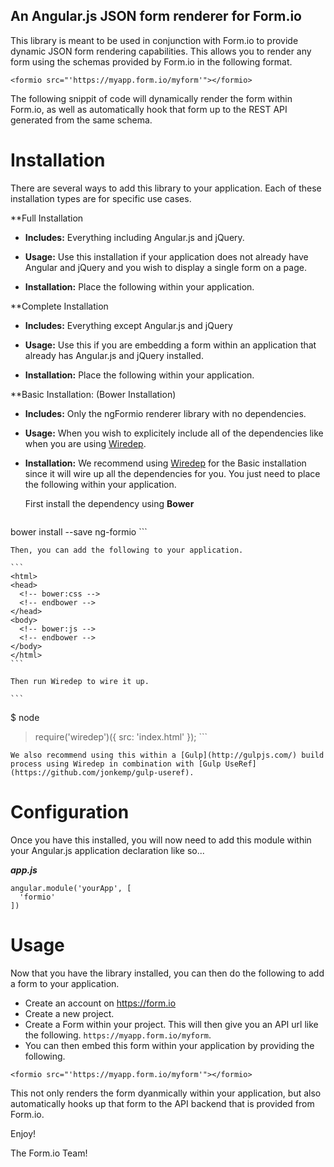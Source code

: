 An Angular.js JSON form renderer for Form.io
--------------------------------------------
This library is meant to be used in conjunction with Form.io to provide dynamic JSON form rendering capabilities. This
allows you to render any form using the schemas provided by Form.io in the following format.

```
<formio src="'https://myapp.form.io/myform'"></formio>
```

The following snippit of code will dynamically render the form within Form.io, as well as automatically hook that form
up to the REST API generated from the same schema.

Installation
===================
There are several ways to add this library to your application. Each of these installation types are for specific use
cases.

**Full Installation
  - <strong>Includes:</strong> Everything including Angular.js and jQuery.
  - <strong>Usage:</strong> Use this installation if your application does not already have Angular and jQuery and you wish to display a single form on a page.
  - <strong>Installation:</strong>  Place the following within your application.
  
    <link rel="stylesheet" href="https://raw.githubusercontent.com/formio/ngFormio/v1.1.0/dist/formio-full.min.css" />
    <script src="https://raw.githubusercontent.com/formio/ngFormio/v1.1.0/dist/formio-full.min.js"></script>
    
**Complete Installation
  - <strong>Includes:</strong> Everything except Angular.js and jQuery
  - <strong>Usage:</strong> Use this if you are embedding a form within an application that already has Angular.js and jQuery installed.
  - <strong>Installation:</strong> Place the following within your application.

    <link rel="stylesheet" href="https://raw.githubusercontent.com/formio/ngFormio/v1.1.0/dist/formio-full.min.css" />
    <script src="https://raw.githubusercontent.com/formio/ngFormio/v1.1.0/dist/formio-full.min.js"></script>
    
**Basic Installation: (Bower Installation)
  - <strong>Includes:</strong> Only the ngFormio renderer library with no dependencies.
  - <strong>Usage:</strong> When you wish to explicitely include all of the dependencies like when you are using [Wiredep](https://github.com/taptapship/wiredep).
  - <strong>Installation:</strong> We recommend using [Wiredep](https://github.com/taptapship/wiredep) for the Basic installation since it will wire up all the dependencies for you. You just need to place the following within your application.
  
    First install the dependency using <strong>Bower</strong>
    
    ```
bower install --save ng-formio
    ```
    
    Then, you can add the following to your application.
  
    ```
    <html>
    <head>
      <!-- bower:css -->
      <!-- endbower -->
    </head>
    <body>
      <!-- bower:js -->
      <!-- endbower -->
    </body>
    </html>
    ```
    
    Then run Wiredep to wire it up.
    
    ```
$ node
> require('wiredep')({ src: 'index.html' });
    ```
    
    We also recommend using this within a [Gulp](http://gulpjs.com/) build process using Wiredep in combination with [Gulp UseRef](https://github.com/jonkemp/gulp-useref).
    
Configuration
==============
Once you have this installed, you will now need to add this module within your Angular.js application declaration like so...

***app.js***
```
angular.module('yourApp', [
  'formio'
])
```

Usage
====================
Now that you have the library installed, you can then do the following to add a form to your application.

  - Create an account on https://form.io
  - Create a new project.
  - Create a Form within your project. This will then give you an API url like the following. ```https://myapp.form.io/myform```.
  - You can then embed this form within your application by providing the following.
  
  ```<formio src="'https://myapp.form.io/myform'"></formio>```
  
This not only renders the form dyanmically within your application, but also automatically hooks up that form to the API
backend that is provided from Form.io. 

Enjoy!

The Form.io Team!
